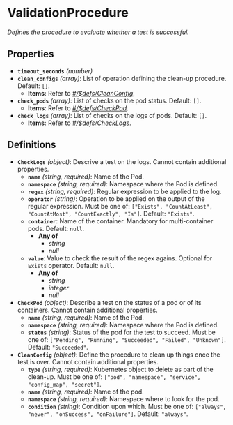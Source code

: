 # ValidationProcedure

*Defines the procedure to evaluate whether a test is successful.*

## Properties

- **`timeout_seconds`** *(number)*
- **`clean_configs`** *(array)*: List of operation defining the clean-up procedure. Default: `[]`.
  - **Items**: Refer to *[#/$defs/CleanConfig](#%24defs/CleanConfig)*.
- **`check_pods`** *(array)*: List of checks on the pod status. Default: `[]`.
  - **Items**: Refer to *[#/$defs/CheckPod](#%24defs/CheckPod)*.
- **`check_logs`** *(array)*: List of checks on the logs of pods. Default: `[]`.
  - **Items**: Refer to *[#/$defs/CheckLogs](#%24defs/CheckLogs)*.
## Definitions

- <a id="%24defs/CheckLogs"></a>**`CheckLogs`** *(object)*: Descrive a test on the logs. Cannot contain additional properties.
  - **`name`** *(string, required)*: Name of the Pod.
  - **`namespace`** *(string, required)*: Namespace where the Pod is defined.
  - **`regex`** *(string, required)*: Regular expression to be applied to the log.
  - **`operator`** *(string)*: Operation to be applied on the output of the regular expression. Must be one of: `["Exists", "CountAtLeast", "CountAtMost", "CountExactly", "Is"]`. Default: `"Exists"`.
  - **`container`**: Name of the container. Mandatory for multi-container pods. Default: `null`.
    - **Any of**
      - *string*
      - *null*
  - **`value`**: Value to check the result of the regex agains. Optional for `Exists` operator. Default: `null`.
    - **Any of**
      - *string*
      - *integer*
      - *null*
- <a id="%24defs/CheckPod"></a>**`CheckPod`** *(object)*: Describe a test on the status of a pod or of its containers. Cannot contain additional properties.
  - **`name`** *(string, required)*: Name of the Pod.
  - **`namespace`** *(string, required)*: Namespace where the Pod is defined.
  - **`status`** *(string)*: Status of the pod for the test to succeed. Must be one of: `["Pending", "Running", "Succeeded", "Failed", "Unknown"]`. Default: `"Succeeded"`.
- <a id="%24defs/CleanConfig"></a>**`CleanConfig`** *(object)*: Define the procedure to clean up things once the test is over. Cannot contain additional properties.
  - **`type`** *(string, required)*: Kubernetes object to delete as part of the clean-up. Must be one of: `["pod", "namespace", "service", "config_map", "secret"]`.
  - **`name`** *(string, required)*: Name of the pod.
  - **`namespace`** *(string, required)*: Namespace where to look for the pod.
  - **`condition`** *(string)*: Condition upon which. Must be one of: `["always", "never", "onSuccess", "onFailure"]`. Default: `"always"`.

